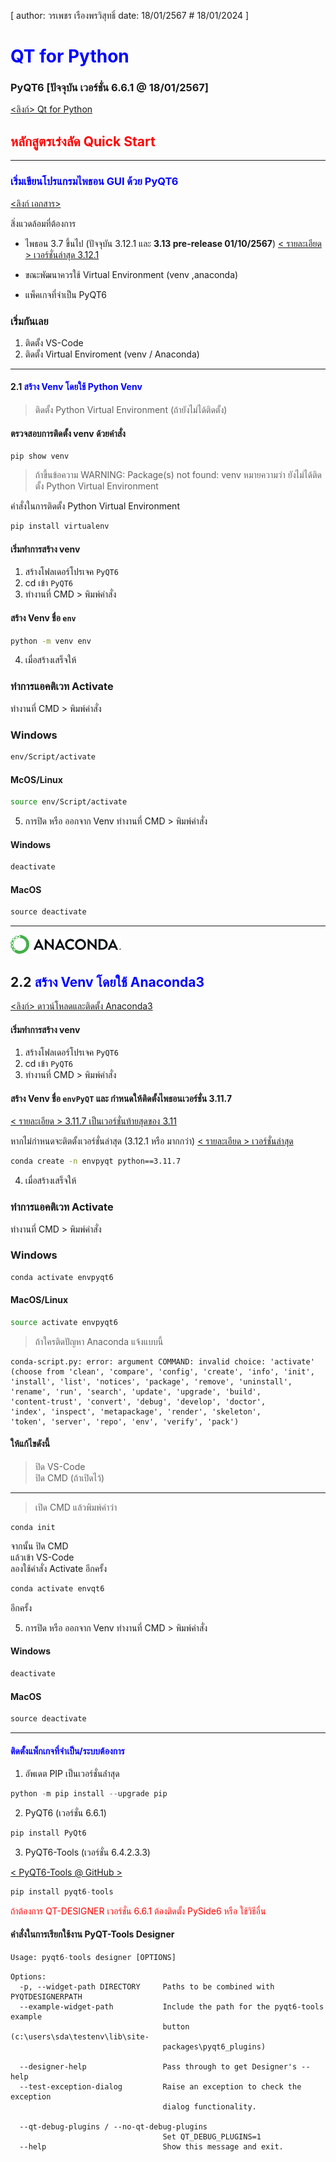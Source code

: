 [ author: วรเพชร  เรืองพรวิสุทธิ์ 
 date: 18/01/2567 # 18/01/2024 ]

# <span style="color:blue">QT for Python</span>
### PyQT6 [ปัจจุบัน เวอร์ชั่น 6.6.1 @ 18/01/2567]

[<ลิงก์> Qt for Python](https://doc.qt.io/qtforpython-6/)

## <span style="color:red">หลักสูตรเร่งลัด Quick Start</span>

---
### <span style="color:blue">เริ่มเขียนโปรแกรมไพธอน GUI ด้วย PyQT6</span>
[<ลิงก์ เอกสาร> ](https://doc.qt.io/qtforpython-6/quickstart.html#quick-start)

สิ่งแวดล้อมที่ต้องการ
* ไพธอน 3.7 ขึ้นไป 
(ปัจจุบัน 3.12.1 และ **3.13 pre-release 01/10/2567**)
[< รายละเอียด > เวอร์ชั่นล่าสุด 3.12.1](https://www.python.org/downloads/)

* ขณะพัฒนาควรใช้ Virtual Environment (venv ,anaconda)
* แพ็คเกจที่จำเป็น PyQT6


### เริ่มกันเลย
1. ติดตั้ง VS-Code
2. ติดตั้ง Virtual Enviroment (venv / Anaconda)

---
#### 2.1 <span style="color:blue">สร้าง Venv โดยใช้ Python Venv </span>
> ติดตั้ง Python Virtual Environment (ถ้ายังไม่ได้ติดตั้ง)

#### ตรวจสอบการติดตั้ง venv ด้วยคำสั่ง 
```
pip show venv
```
> ถ้าขึ้นข้อความ WARNING: Package(s) not found: venv
> หมายความว่า ยังไม่ได้ติดตั้ง Python Virtual Environment


คำสั่งในการติดตั้ง Python Virtual Environment
```python
pip install virtualenv
```

#### เริ่มทำการสร้าง venv
1. สร้างโฟลเดอร์โปรเจค `PyQT6`
2. cd เข้า `PyQT6`
3. ทำงานที่ CMD > พิมพ์คำสั่ง 
#### สร้าง Venv ชื่อ `env`
```bash
python -m venv env
```
4. เมื่อสร้างเสร็จให้ 
### ทำการแอคติเวท Activate
ทำงานที่ CMD > พิมพ์คำสั่ง 
### Windows
```bash
env/Script/activate 
```

#### McOS/Linux
```bash
source env/Script/activate 
```

5. การปิด หรือ ออกจาก Venv
ทำงานที่ CMD > พิมพ์คำสั่ง 
#### Windows
```python
deactivate
```
#### MacOS
```python
source deactivate
```

---
![Alt text](img_anaconda.png)
## 2.2 <span style="color:blue">สร้าง Venv โดยใช้ Anaconda3</span>

[<ลิงก์> ดาวน์โหลดและติดตั้ง Anaconda3](https://www.anaconda.com/download)

#### เริ่มทำการสร้าง venv
1. สร้างโฟลเดอร์โปรเจค `PyQT6`
2. cd เข้า `PyQT6`
3. ทำงานที่ CMD > พิมพ์คำสั่ง 
#### สร้าง Venv ชื่อ `envPyQT` และ กำหนดให้ติดตั้งไพธอนเวอร์ชั่น 3.11.7

[< รายละเอียด > 3.11.7 เป็นเวอร์ชั่นท้ายสุดของ 3.11](https://docs.python.org/3.11/)


หากไม่กำหนดจะติตตั้งเวอร์ชั่นล่าสุด (3.12.1 หรือ มากกว่า)
[< รายละเอียด > เวอร์ชั่นล่าสุด](https://www.python.org/downloads/)

```bash
conda create -n envpyqt python==3.11.7
```
4. เมื่อสร้างเสร็จให้ 
### ทำการแอคติเวท Activate
ทำงานที่ CMD > พิมพ์คำสั่ง 
### Windows
```bash
conda activate envpyqt6
```

#### MacOS/Linux
```bash
source activate envpyqt6
```

> ถ้าใครติดปัญหา Anaconda แจ้งแบบนี้
```usage: conda-script.py [-h] [--no-plugins] [-V] COMMAND ...
conda-script.py: error: argument COMMAND: invalid choice: 'activate'  
(choose from 'clean', 'compare', 'config', 'create', 'info', 'init',   
'install', 'list', 'notices', 'package', 'remove', 'uninstall',   
'rename', 'run', 'search', 'update', 'upgrade', 'build',   
'content-trust', 'convert', 'debug', 'develop', 'doctor',   
'index', 'inspect', 'metapackage', 'render', 'skeleton',   
'token', 'server', 'repo', 'env', 'verify', 'pack')  

```

#### ให้แก้ไขดังนี้
> ปิด VS-Code  
> ปิด CMD (ถ้าเปิดไว้)
---
> เปิด CMD แล้วพิมพ์คำว่า
```
conda init
```

จากนั้น ปิด CMD  
แล้วเข้า VS-Code  
ลองใช้คำสั่ง Activate อีกครั้ง
```bash
conda activate envqt6
```
อีกครั้ง


5. การปิด หรือ ออกจาก Venv
ทำงานที่ CMD > พิมพ์คำสั่ง 
#### Windows
```python
deactivate
```
#### MacOS
```python
source deactivate
```

---
#### <span style="color:blue">ติดตั้งแพ็กเกจที่จำเป็น/ระบบต้องการ</span>
1. อัพเดต PIP เป็นเวอร์ชั่นล่่าสุด
```python
python -m pip install --upgrade pip
```
2. PyQT6 (เวอร์ชั่น 6.6.1)
```python
pip install PyQt6
```
3. PyQT6-Tools (เวอร์ชั่น 6.4.2.3.3)

[< PyQT6-Tools @ GitHub >](https://github.com/altendky/pyqt-tools)


```python
pip install pyqt6-tools
```
<span style="color:red">ถ้าต้องการ QT-DESIGNER เวอร์ชั่น 6.6.1
ต้องติดตั้ง PySide6 หรือ ใช้วิธีอื่น</span>


#### คำสั่งในการเรียกใช้งาน PyQT-Tools Designer
```python
Usage: pyqt6-tools designer [OPTIONS]
```

```
Options:
  -p, --widget-path DIRECTORY     Paths to be combined with PYQTDESIGNERPATH
  --example-widget-path           Include the path for the pyqt6-tools example
                                  button (c:\users\sda\testenv\lib\site-
                                  packages\pyqt6_plugins)

  --designer-help                 Pass through to get Designer's --help
  --test-exception-dialog         Raise an exception to check the exception
                                  dialog functionality.

  --qt-debug-plugins / --no-qt-debug-plugins
                                  Set QT_DEBUG_PLUGINS=1
  --help                          Show this message and exit.
  ```